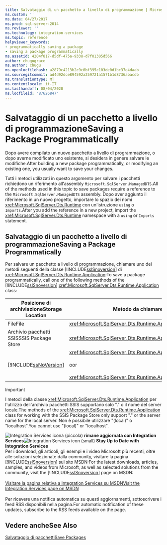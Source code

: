 ```yaml
---
title: Salvataggio di un pacchetto a livello di programmazione | Microsoft Docs
ms.custom: ''
ms.date: 04/27/2017
ms.prod: sql-server-2014
ms.reviewer: ''
ms.technology: integration-services
ms.topic: reference
helpviewer_keywords:
- programmatically saving a package
- saving a package programmatically
ms.assetid: 4204f817-d5df-475a-9338-d7f01305d566
author: chugugrace
ms.author: chugu
ms.openlocfilehash: a2879c4213b2c9c0bf395c103de0d1bc37e4daab
ms.sourcegitcommit: ad4d92dce894592a259721a1571b1d8736abacdb
ms.translationtype: MT
ms.contentlocale: it-IT
ms.lasthandoff: 08/04/2020
ms.locfileid: "87626847"
---
```

# <a name="saving-a-package-programmatically"></a><span data-ttu-id="020e0-102">Salvataggio di un pacchetto a livello di programmazione</span><span class="sxs-lookup"><span data-stu-id="020e0-102">Saving a Package Programmatically</span></span>
  <span data-ttu-id="020e0-103">Dopo avere compilato un nuovo pacchetto a livello di programmazione, o dopo averne modificato uno esistente, si desidera in genere salvare le modifiche.</span><span class="sxs-lookup"><span data-stu-id="020e0-103">After building a new package programmatically, or modifying an existing one, you usually want to save your changes.</span></span>  
  
 <span data-ttu-id="020e0-104">Tutti i metodi utilizzati in questo argomento per salvare i pacchetti richiedono un riferimento all'assembly `Microsoft.SqlServer.ManagedDTS`.</span><span class="sxs-lookup"><span data-stu-id="020e0-104">All of the methods used in this topic to save packages require a reference to the `Microsoft.SqlServer.ManagedDTS` assembly.</span></span> <span data-ttu-id="020e0-105">Dopo aver aggiunto il riferimento in un nuovo progetto, importare lo spazio dei nomi <xref:Microsoft.SqlServer.Dts.Runtime> con un'istruzione `using` o `Imports`.</span><span class="sxs-lookup"><span data-stu-id="020e0-105">After you add the reference in a new project, import the <xref:Microsoft.SqlServer.Dts.Runtime> namespace with a `using` or `Imports` statement.</span></span>  
  
## <a name="saving-a-package-programmatically"></a><span data-ttu-id="020e0-106">Salvataggio di un pacchetto a livello di programmazione</span><span class="sxs-lookup"><span data-stu-id="020e0-106">Saving a Package Programmatically</span></span>  
 <span data-ttu-id="020e0-107">Per salvare un pacchetto a livello di programmazione, chiamare uno dei metodi seguenti della classe [!INCLUDE[ssISnoversion](../../includes/ssisnoversion-md.md)] di <xref:Microsoft.SqlServer.Dts.Runtime.Application>:</span><span class="sxs-lookup"><span data-stu-id="020e0-107">To save a package programmatically, call one of the following methods of the [!INCLUDE[ssISnoversion](../../includes/ssisnoversion-md.md)] <xref:Microsoft.SqlServer.Dts.Runtime.Application> class:</span></span>  
  
|<span data-ttu-id="020e0-108">Posizione di archiviazione</span><span class="sxs-lookup"><span data-stu-id="020e0-108">Storage Location</span></span>|<span data-ttu-id="020e0-109">Metodo da chiamare</span><span class="sxs-lookup"><span data-stu-id="020e0-109">Method to Call</span></span>|  
|----------------------|--------------------|  
|<span data-ttu-id="020e0-110">File</span><span class="sxs-lookup"><span data-stu-id="020e0-110">File</span></span>|<xref:Microsoft.SqlServer.Dts.Runtime.Application.SaveToXml%2A>|  
|<span data-ttu-id="020e0-111">Archivio pacchetti SSIS</span><span class="sxs-lookup"><span data-stu-id="020e0-111">SSIS Package Store</span></span>|<xref:Microsoft.SqlServer.Dts.Runtime.Application.SaveToDtsServer%2A>|  
|[!INCLUDE[ssNoVersion](../../includes/ssnoversion-md.md)]|<xref:Microsoft.SqlServer.Dts.Runtime.Application.SaveToSqlServer%2A><br /><br /> <span data-ttu-id="020e0-112">o</span><span class="sxs-lookup"><span data-stu-id="020e0-112">or</span></span><br /><br /> <xref:Microsoft.SqlServer.Dts.Runtime.Application.SaveToSqlServerAs%2A>|  
  
> [!IMPORTANT]  
>  <span data-ttu-id="020e0-113">I metodi della classe <xref:Microsoft.SqlServer.Dts.Runtime.Application> per l'utilizzo dell'archivio pacchetti SSIS supportano solo "." o il nome del server locale.</span><span class="sxs-lookup"><span data-stu-id="020e0-113">The methods of the <xref:Microsoft.SqlServer.Dts.Runtime.Application> class for working with the SSIS Package Store only support "." or the server name for the local server.</span></span> <span data-ttu-id="020e0-114">Non è possibile utilizzare "(local)" o "localhost".</span><span class="sxs-lookup"><span data-stu-id="020e0-114">You cannot use "(local)" or "localhost".</span></span>  
  
<span data-ttu-id="020e0-115">![Integration Services icona (piccola)](../media/dts-16.gif "Icona di Integration Services (piccola)")  **rimane aggiornata con Integration Services**</span><span class="sxs-lookup"><span data-stu-id="020e0-115">![Integration Services icon (small)](../media/dts-16.gif "Integration Services icon (small)")  **Stay Up to Date with Integration Services**</span></span><br /> <span data-ttu-id="020e0-116">Per i download, gli articoli, gli esempi e i video Microsoft più recenti, oltre alle soluzioni selezionate dalla community, visitare la pagina [!INCLUDE[ssISnoversion](../../includes/ssisnoversion-md.md)] sul sito MSDN:</span><span class="sxs-lookup"><span data-stu-id="020e0-116">For the latest downloads, articles, samples, and videos from Microsoft, as well as selected solutions from the community, visit the [!INCLUDE[ssISnoversion](../../includes/ssisnoversion-md.md)] page on MSDN:</span></span><br /><br /> [<span data-ttu-id="020e0-117">Visitare la pagina relativa a Integration Services su MSDN</span><span class="sxs-lookup"><span data-stu-id="020e0-117">Visit the Integration Services page on MSDN</span></span>](https://go.microsoft.com/fwlink/?LinkId=136655)<br /><br /> <span data-ttu-id="020e0-118">Per ricevere una notifica automatica su questi aggiornamenti, sottoscrivere i feed RSS disponibili nella pagina.</span><span class="sxs-lookup"><span data-stu-id="020e0-118">For automatic notification of these updates, subscribe to the RSS feeds available on the page.</span></span>  
  
## <a name="see-also"></a><span data-ttu-id="020e0-119">Vedere anche</span><span class="sxs-lookup"><span data-stu-id="020e0-119">See Also</span></span>  
 [<span data-ttu-id="020e0-120">Salvataggio di pacchetti</span><span class="sxs-lookup"><span data-stu-id="020e0-120">Save Packages</span></span>](../save-packages.md)  
  
  
